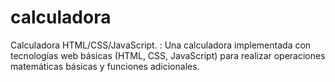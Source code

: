 # calculadora
Calculadora HTML/CSS/JavaScript.
: Una calculadora implementada con tecnologías web básicas (HTML, CSS, JavaScript) para realizar operaciones matemáticas básicas y funciones adicionales.
